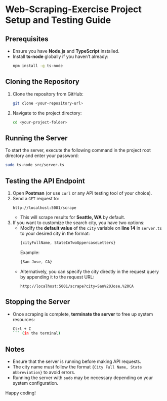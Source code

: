 # Web-Scraping-Exercise Project Setup and Testing Guide

## Prerequisites

- Ensure you have **Node.js** and **TypeScript** installed.
- Install **ts-node** globally if you haven’t already:
  ```sh
  npm install -g ts-node
  ```

## Cloning the Repository

1. Clone the repository from GitHub:
   ```sh
   git clone <your-repository-url>
   ```
2. Navigate to the project directory:
   ```sh
   cd <your-project-folder>
   ```

## Running the Server

To start the server, execute the following command in the project root directory and enter your password:

```sh
sudo ts-node src/server.ts
```

## Testing the API Endpoint

1. Open **Postman** (or use `curl` or any API testing tool of your choice).
2. Send a `GET` request to:
   ```
   http://localhost:5001/scrape
   ```
   - This will scrape results for **Seattle, WA** by default.
3. If you want to customize the search city, you have two options:
   - Modify the **default value** of the `city` variable on **line 14** in `server.ts` to your desired city in the format:
     ```js
     {cityFullName, StateInTwoUppercaseLetters}
     ```
     Example:
     ```js
     {San Jose, CA}
     ```
   - Alternatively, you can specify the city directly in the request query by appending it to the request URL:
     ```
     http://localhost:5001/scrape?city=San%20Jose,%20CA
     ```

## Stopping the Server

- Once scraping is complete, **terminate the server** to free up system resources:
  ````sh
  Ctrl + C
  ``` (in the terminal)
  ````

## Notes

- Ensure that the server is running before making API requests.
- The city name must follow the format `{City Full Name, State Abbreviation}` to avoid errors.
- Running the server with `sudo` may be necessary depending on your system configuration.

Happy coding!


